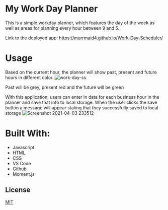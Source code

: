 # My Work Day Planner 

This is a simple workday planner, which features the day of the week as well as areas for planning every hour between 9 and 5. 

Link to the deployed app: https://murrmaid4.github.io/Work-Day-Scheduler/

# Usage

Based on the current hour, the planner will show past, present and future hours in different color. 
![work-day-ss](https://user-images.githubusercontent.com/78389456/114761242-377e1b80-9d2e-11eb-9b22-3a663603e77f.jpg)

Past will be grey, present red and the future will be green 


With this application, users can enter in data for each business hour in the planner and save that info to local storage. When the user clicks the save button a message will appear stating that they successfully saved to local storage
![Screenshot 2021-04-03 233512](https://user-images.githubusercontent.com/78389456/113497973-a52c7b00-94d6-11eb-9a15-5593a44d361c.jpg)

# Built With:

- Javascript
- HTML
- CSS 
- VS Code
- Github 
- Moment.js



## License
[MIT](https://choosealicense.com/licenses/mit/)
